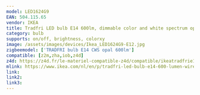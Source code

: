 ```yaml
---
model: LED1624G9
EAN: 504.115.65
vendor: IKEA
title: Tradfri LED bulb E14 600lm, dimmable color and white spectrum opal
category: bulb
supports: on/off, brightness, colorxy
image: /assets/images/devices/Ikea_LED1624G9-E12.jpg
zigbeemodel: ['TRADFRI bulb E14 CWS opal 600lm']
compatible: [z2m,zha,iob,z4d]
z4d: https://z4d.fr/le-materiel-compatible-z4d/compatible/ikeatradfrie14
mlink: https://www.ikea.com/nl/en/p/tradfri-led-bulb-e14-600-lumen-wireless-dimmable-colour-and-white-spectrum-opal-white-50411565/
link: 
link2: 
link3: 
---
```

